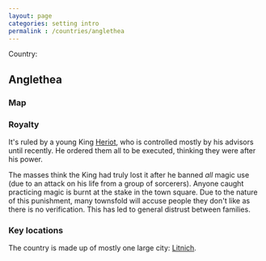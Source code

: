 ```yaml
---
layout: page
categories: setting intro
permalink : /countries/anglethea
---
```


Country:

## Anglethea

### Map


### Royalty

It's ruled by a young King [Heriot][king-heriot], who is controlled mostly by his advisors until recently. He ordered them all to be executed, thinking they were after his power. 

The masses think the King had truly lost it after he banned *all* magic use (due to an attack on his life from a group of sorcerers). Anyone caught practicing magic is burnt at the stake in the town square. Due to the nature of this punishment, many townsfold will accuse people they don't like as there is no verification. This has led to general distrust between families.

### Key locations

The country is made up of mostly one large city: [Litnich][litnich].

[king-heriot]: /DnD/npcs/royalty/heriot
[litnich]: /DnD/locations/litnich